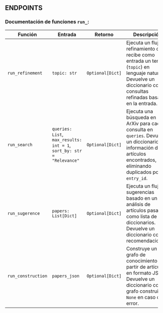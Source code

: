 ## ENDPOINTS
### Documentación de funciones `run_`:

| **Función**            | **Entrada**                                                                                                  | **Retorno**                                                                                                                | **Descripción**                                                                                                                                                     |
|-------------------------|-------------------------------------------------------------------------------------------------------------|----------------------------------------------------------------------------------------------------------------------------|---------------------------------------------------------------------------------------------------------------------------------------------------------------------|
| `run_refinement`        | `topic: str`                                                                                               | `Optional[Dict]`                                                                                                           | Ejecuta un flujo de refinamiento que recibe como entrada un tema (`topic`) en lenguaje natural. Devuelve un diccionario con consultas refinadas basadas en la entrada. |
| `run_search`            | `queries: List`, `max_results: int = 1`, `sort_by: str = "Relevance"`                                       | `Optional[Dict]`                                                                                                           | Ejecuta una búsqueda en ArXiv para cada consulta en `queries`. Devuelve un diccionario con información de los artículos encontrados, eliminando duplicados por `entry_id`.|
| `run_sugerence`         | `papers: List[Dict]`                                                                                       | `Optional[Dict]`                                                                                                           | Ejecuta un flujo de sugerencias basado en un análisis de artículos pasados como lista de diccionarios. Devuelve un diccionario con recomendaciones.                  |
| `run_construction`      | `papers_json`                                                                                              | `Optional[Dict]`                                                                                                           | Construye un grafo de conocimiento a partir de artículos en formato JSON. Devuelve un diccionario con el grafo construido o `None` en caso de error.                 |